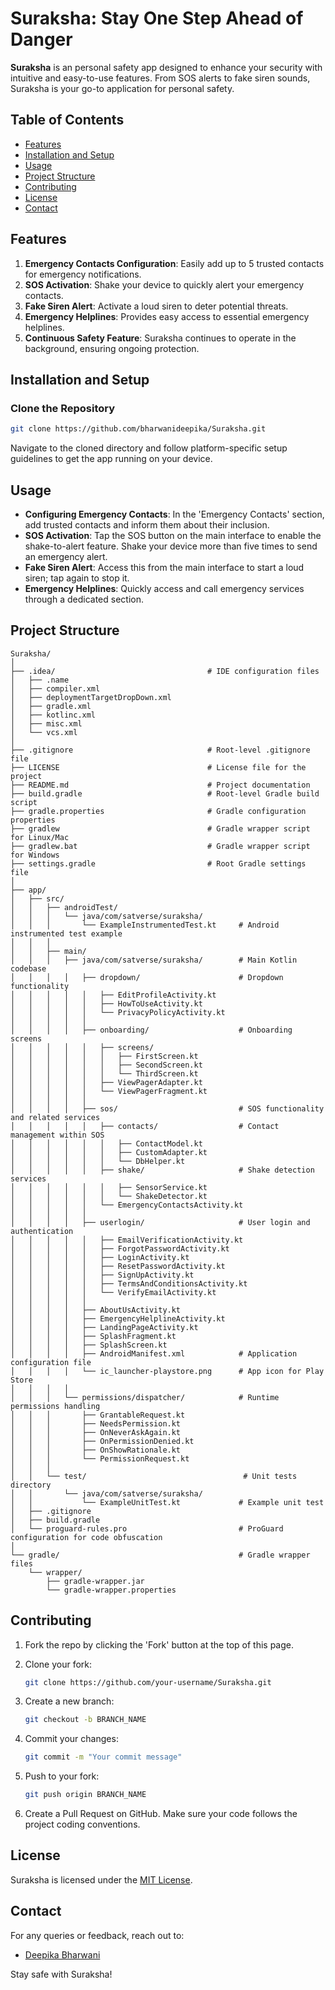 # Suraksha: Stay One Step Ahead of Danger

**Suraksha** is an personal safety app designed to enhance your security with intuitive and easy-to-use features. From SOS alerts to fake siren sounds, Suraksha is your go-to application for personal safety.

## Table of Contents
- [Features](#features)
- [Installation and Setup](#installation-and-setup)
- [Usage](#usage)
- [Project Structure](#project-structure)
- [Contributing](#contributing)
- [License](#license)
- [Contact](#contact)

## Features

1. **Emergency Contacts Configuration**: Easily add up to 5 trusted contacts for emergency notifications.
2. **SOS Activation**: Shake your device to quickly alert your emergency contacts.
3. **Fake Siren Alert**: Activate a loud siren to deter potential threats.
4. **Emergency Helplines**: Provides easy access to essential emergency helplines.
5. **Continuous Safety Feature**: Suraksha continues to operate in the background, ensuring ongoing protection.

## Installation and Setup

### Clone the Repository

```bash
git clone https://github.com/bharwanideepika/Suraksha.git
```

Navigate to the cloned directory and follow platform-specific setup guidelines to get the app running on your device.

## Usage

- **Configuring Emergency Contacts**: In the 'Emergency Contacts' section, add trusted contacts and inform them about their inclusion.
- **SOS Activation**: Tap the SOS button on the main interface to enable the shake-to-alert feature. Shake your device more than five times to send an emergency alert.
- **Fake Siren Alert**: Access this from the main interface to start a loud siren; tap again to stop it.
- **Emergency Helplines**: Quickly access and call emergency services through a dedicated section.

## Project Structure

```plaintext
Suraksha/
│
├── .idea/                                  # IDE configuration files
│   ├── .name
│   ├── compiler.xml
│   ├── deploymentTargetDropDown.xml
│   ├── gradle.xml
│   ├── kotlinc.xml
│   ├── misc.xml
│   └── vcs.xml
│
├── .gitignore                              # Root-level .gitignore file
├── LICENSE                                 # License file for the project
├── README.md                               # Project documentation
├── build.gradle                            # Root-level Gradle build script
├── gradle.properties                       # Gradle configuration properties
├── gradlew                                 # Gradle wrapper script for Linux/Mac
├── gradlew.bat                             # Gradle wrapper script for Windows
├── settings.gradle                         # Root Gradle settings file
│
├── app/
│   ├── src/
│   │   ├── androidTest/
│   │   │   └── java/com/satverse/suraksha/
│   │   │       └── ExampleInstrumentedTest.kt     # Android instrumented test example
│   │   │
│   │   ├── main/                                  
│   │   │   ├── java/com/satverse/suraksha/        # Main Kotlin codebase
│   │   │   │   ├── dropdown/                      # Dropdown functionality
│   │   │   │   │   ├── EditProfileActivity.kt
│   │   │   │   │   ├── HowToUseActivity.kt
│   │   │   │   │   └── PrivacyPolicyActivity.kt
│   │   │   │   │
│   │   │   │   ├── onboarding/                    # Onboarding screens
│   │   │   │   │   ├── screens/
│   │   │   │   │   │   ├── FirstScreen.kt
│   │   │   │   │   │   ├── SecondScreen.kt
│   │   │   │   │   │   └── ThirdScreen.kt
│   │   │   │   │   ├── ViewPagerAdapter.kt
│   │   │   │   │   └── ViewPagerFragment.kt
│   │   │   │   │
│   │   │   │   ├── sos/                           # SOS functionality and related services
│   │   │   │   │   ├── contacts/                  # Contact management within SOS
│   │   │   │   │   │   ├── ContactModel.kt
│   │   │   │   │   │   ├── CustomAdapter.kt
│   │   │   │   │   │   └── DbHelper.kt
│   │   │   │   │   ├── shake/                     # Shake detection services
│   │   │   │   │   │   ├── SensorService.kt
│   │   │   │   │   │   └── ShakeDetector.kt
│   │   │   │   │   └── EmergencyContactsActivity.kt
│   │   │   │   │
│   │   │   │   ├── userlogin/                     # User login and authentication
│   │   │   │   │   ├── EmailVerificationActivity.kt
│   │   │   │   │   ├── ForgotPasswordActivity.kt
│   │   │   │   │   ├── LoginActivity.kt
│   │   │   │   │   ├── ResetPasswordActivity.kt
│   │   │   │   │   ├── SignUpActivity.kt
│   │   │   │   │   ├── TermsAndConditionsActivity.kt
│   │   │   │   │   └── VerifyEmailActivity.kt
│   │   │   │   │
│   │   │   │   ├── AboutUsActivity.kt
│   │   │   │   ├── EmergencyHelplineActivity.kt
│   │   │   │   ├── LandingPageActivity.kt
│   │   │   │   ├── SplashFragment.kt
│   │   │   │   ├── SplashScreen.kt
│   │   │   │   ├── AndroidManifest.xml            # Application configuration file
│   │   │   │   └── ic_launcher-playstore.png      # App icon for Play Store
│   │   │   │  
│   │   │   └── permissions/dispatcher/            # Runtime permissions handling
│   │   │       ├── GrantableRequest.kt
│   │   │       ├── NeedsPermission.kt
│   │   │       ├── OnNeverAskAgain.kt
│   │   │       ├── OnPermissionDenied.kt
│   │   │       ├── OnShowRationale.kt
│   │   │       └── PermissionRequest.kt
│   │   │
│   │   └── test/                                   # Unit tests directory
│   │       └── java/com/satverse/suraksha/
│   │           └── ExampleUnitTest.kt             # Example unit test
│   ├── .gitignore    
│   ├── build.gradle 
│   └── proguard-rules.pro                         # ProGuard configuration for code obfuscation
│
└── gradle/                                        # Gradle wrapper files
    └── wrapper/
        ├── gradle-wrapper.jar
        └── gradle-wrapper.properties
```

## Contributing

1. Fork the repo by clicking the 'Fork' button at the top of this page.
2. Clone your fork:

    ```bash
    git clone https://github.com/your-username/Suraksha.git
    ```

3. Create a new branch:

    ```bash
    git checkout -b BRANCH_NAME
    ```

4. Commit your changes:

    ```bash
    git commit -m "Your commit message"
    ```

5. Push to your fork:

    ```bash
    git push origin BRANCH_NAME
    ```

6. Create a Pull Request on GitHub. Make sure your code follows the project coding conventions.

## License

Suraksha is licensed under the [MIT License](https://github.com/bharwanideepika/Suraksha/blob/main/LICENSE).

## Contact

For any queries or feedback, reach out to:
- [Deepika Bharwani](mailto:deepikabharwani03@gmail.com)

Stay safe with Suraksha!
